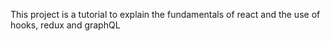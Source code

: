 This project is a tutorial to explain the fundamentals of react and the use of hooks, redux and graphQL
